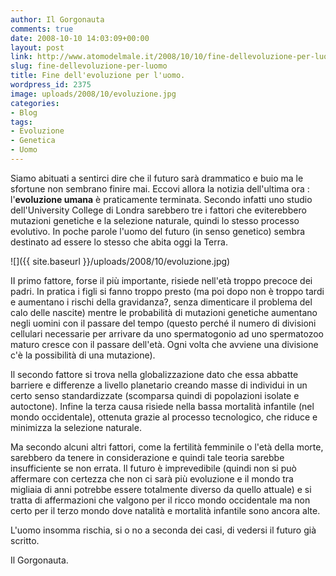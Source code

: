 ```yaml
---
author: Il Gorgonauta
comments: true
date: 2008-10-10 14:03:09+00:00
layout: post
link: http://www.atomodelmale.it/2008/10/10/fine-dellevoluzione-per-luomo/
slug: fine-dellevoluzione-per-luomo
title: Fine dell'evoluzione per l'uomo.
wordpress_id: 2375
image: uploads/2008/10/evoluzione.jpg
categories:
- Blog
tags:
- Evoluzione
- Genetica
- Uomo
---
```


Siamo abituati a sentirci dire che il futuro sarà drammatico e buio ma le sfortune non sembrano finire mai. Eccovi allora la notizia dell'ultima ora : l'**evoluzione umana** è praticamente terminata. Secondo infatti uno studio dell'University College di Londra sarebbero tre i fattori che eviterebbero mutazioni genetiche e la selezione naturale, quindi lo stesso processo evolutivo. In poche parole l'uomo del futuro (in senso genetico) sembra destinato ad essere lo stesso che abita oggi la Terra.

![]({{ site.baseurl }}/uploads/2008/10/evoluzione.jpg)

II primo fattore, forse il più importante, risiede nell'età troppo precoce dei padri. In pratica i figli si fanno troppo presto (ma poi dopo non è troppo tardi e aumentano i rischi della gravidanza?, senza dimenticare il problema del calo delle nascite) mentre le probabilità di mutazioni genetiche aumentano negli uomini con il passare del tempo (questo perché il numero di divisioni cellulari necessarie per arrivare da uno spermatogonio ad uno spermatozoo maturo cresce con il passare dell'età. Ogni volta che avviene una divisione c'è la possibilità di una mutazione).

Il secondo fattore si trova nella globalizzazione dato che essa abbatte barriere e differenze a livello planetario creando masse di individui in un certo senso standardizzate (scomparsa quindi di popolazioni isolate e autoctone). Infine la terza causa risiede nella bassa mortalità infantile (nel mondo occidentale), ottenuta grazie al processo tecnologico, che riduce e minimizza la selezione naturale.

Ma secondo alcuni altri fattori, come la fertilità femminile o l'età della morte, sarebbero da tenere in considerazione e quindi tale teoria sarebbe insufficiente se non errata. Il futuro è imprevedibile (quindi non si può affermare con certezza che non ci sarà più evoluzione e il mondo tra migliaia di anni potrebbe essere totalmente diverso da quello attuale) e si tratta di affermazioni che valgono per il ricco mondo occidentale ma non certo per il terzo mondo dove natalità e mortalità infantile sono ancora alte.

L'uomo insomma rischia, si o no a seconda dei casi, di vedersi il futuro già scritto.

Il Gorgonauta.
